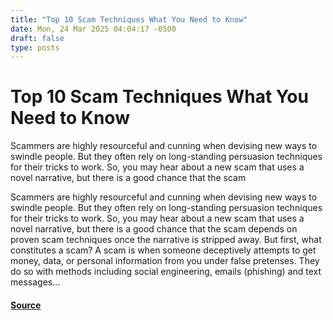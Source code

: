 ```yaml
---
title: "Top 10 Scam Techniques What You Need to Know"
date: Mon, 24 Mar 2025 04:04:17 -0500
draft: false
type: posts
---
```

# Top 10 Scam Techniques What You Need to Know





 Scammers are highly resourceful and cunning when devising new ways to swindle people. But they often rely on long-standing persuasion techniques for their tricks to work. So, you may hear about a new scam that uses a novel narrative, but there is a good chance that the scam

Scammers are highly resourceful and cunning when devising new ways to swindle people. But they often rely on long-standing persuasion techniques for their tricks to work. So, you may hear about a new scam that uses a novel narrative, but there is a good chance that the scam depends on proven scam techniques once the narrative is stripped away. But first, what constitutes a scam? A scam is when someone deceptively attempts to get money, data, or personal information from you under false pretenses. They do so with methods including social engineering, emails (phishing) and text messages...

#### [Source](https://www.tripwire.com/state-of-security/top-scam-techniques-what-you-need-to-know)

